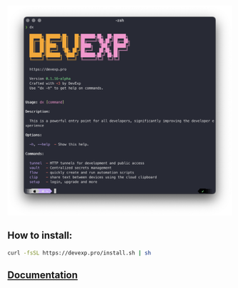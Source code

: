 ![Альтернативный текст](./docs/dx.png)

## How to install:

```sh
curl -fsSL https://devexp.pro/install.sh | sh
```

## [Documentation](./docs/main.md)
